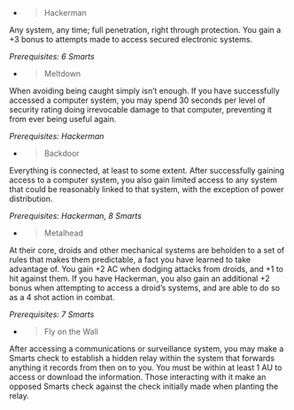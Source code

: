   - > Hackerman

Any system, any time; full penetration, right through protection. You
gain a +3 bonus to attempts made to access secured electronic systems.

*Prerequisites: 6 Smarts*

  - > Meltdown

When avoiding being caught simply isn’t enough. If you have successfully
accessed a computer system, you may spend 30 seconds per level of
security rating doing irrevocable damage to that computer, preventing it
from ever being useful again.

*Prerequisites: Hackerman*

  - > Backdoor

Everything is connected, at least to some extent. After successfully
gaining access to a computer system, you also gain limited access to any
system that could be reasonably linked to that system, with the
exception of power distribution.

*Prerequisites: Hackerman, 8 Smarts*

  - > Metalhead

At their core, droids and other mechanical systems are beholden to a set
of rules that makes them predictable, a fact you have learned to take
advantage of. You gain +2 AC when dodging attacks from droids, and +1 to
hit against them. If you have Hackerman, you also gain an additional +2
bonus when attempting to access a droid’s systems, and are able to do so
as a 4 shot action in combat.

*Prerequisites: 7 Smarts*

  - > Fly on the Wall

After accessing a communications or surveillance system, you may make a
Smarts check to establish a hidden relay within the system that forwards
anything it records from then on to you. You must be within at least 1
AU to access or download the information. Those interacting with it make
an opposed Smarts check against the check initially made when planting
the relay.
